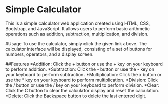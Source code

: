 # Simple Calculator

This is a simple calculator web application created using HTML, CSS, Bootstrap, and JavaScript. It allows users to perform basic arithmetic operations such as addition, subtraction, multiplication, and division.

#Usage
To use the calculator, simply click the given link above. The calculator interface will be displayed, consisting of a set of buttons for numbers, operators, and a display screen.

##Features
*Addition: Click the + button or use the + key on your keyboard to perform addition.
*Subtraction: Click the - button or use the - key on your keyboard to perform subtraction.
*Multiplication: Click the x button or use the * key on your keyboard to perform multiplication.
*Division: Click the / button or use the / key on your keyboard to perform division.
*Clear: Click the C button to clear the calculator display and reset the calculation.
*Delete: Click the Backspace button  to delete the last entered digit.
